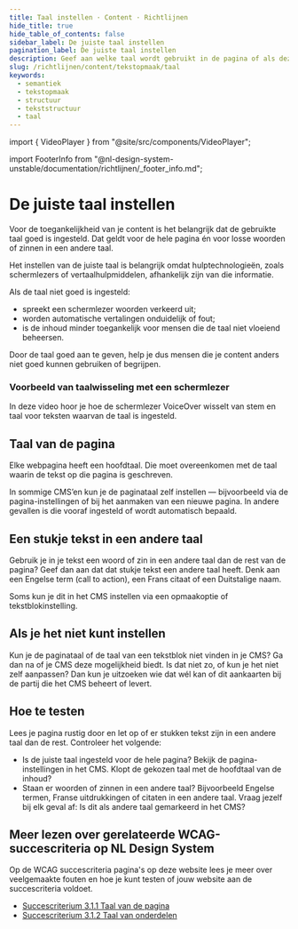 ```yaml
---
title: Taal instellen · Content · Richtlijnen
hide_title: true
hide_table_of_contents: false
sidebar_label: De juiste taal instellen
pagination_label: De juiste taal instellen
description: Geef aan welke taal wordt gebruikt in de pagina of als deze anders is voor een deel van de pagina.
slug: /richtlijnen/content/tekstopmaak/taal
keywords:
  - semantiek
  - tekstopmaak
  - structuur
  - tekststructuur
  - taal
---
```


<!-- @license CC0-1.0 -->

import { VideoPlayer } from "@site/src/components/VideoPlayer";

import FooterInfo from "@nl-design-system-unstable/documentation/richtlijnen/\_footer_info.md";

# De juiste taal instellen

Voor de toegankelijkheid van je content is het belangrijk dat de gebruikte taal goed is ingesteld. Dat geldt voor de hele pagina én voor losse woorden of zinnen in een andere taal.

Het instellen van de juiste taal is belangrijk omdat hulptechnologieën, zoals schermlezers of vertaalhulpmiddelen, afhankelijk zijn van die informatie.

Als de taal niet goed is ingesteld:

- spreekt een schermlezer woorden verkeerd uit;
- worden automatische vertalingen onduidelijk of fout;
- is de inhoud minder toegankelijk voor mensen die de taal niet vloeiend beheersen.

Door de taal goed aan te geven, help je dus mensen die je content anders niet goed kunnen gebruiken of begrijpen.

### Voorbeeld van taalwisseling met een schermlezer

In deze video hoor je hoe de schermlezer VoiceOver wisselt van stem en taal voor teksten waarvan de taal is ingesteld.

<VideoPlayer videoId="2UAjJ_5nxqw" />

## Taal van de pagina

Elke webpagina heeft een hoofdtaal. Die moet overeenkomen met de taal waarin de tekst op die pagina is geschreven.

In sommige CMS’en kun je de paginataal zelf instellen — bijvoorbeeld via de pagina-instellingen of bij het aanmaken van een nieuwe pagina. In andere gevallen is die vooraf ingesteld of wordt automatisch bepaald.

## Een stukje tekst in een andere taal

Gebruik je in je tekst een woord of zin in een andere taal dan de rest van de pagina? Geef dan aan dat dat stukje tekst een andere taal heeft. Denk aan een Engelse term (call to action), een Frans citaat of een Duitstalige naam.

Soms kun je dit in het CMS instellen via een opmaakoptie of tekstblokinstelling.

## Als je het niet kunt instellen

Kun je de paginataal of de taal van een tekstblok niet vinden in je CMS? Ga dan na of je CMS deze mogelijkheid biedt. Is dat niet zo, of kun je het niet zelf aanpassen? Dan kun je uitzoeken wie dat wél kan of dit aankaarten bij de partij die het CMS beheert of levert.

## Hoe te testen

Lees je pagina rustig door en let op of er stukken tekst zijn in een andere taal dan de rest. Controleer het volgende:

- Is de juiste taal ingesteld voor de hele pagina?
  Bekijk de pagina-instellingen in het CMS. Klopt de gekozen taal met de hoofdtaal van de inhoud?
- Staan er woorden of zinnen in een andere taal?
  Bijvoorbeeld Engelse termen, Franse uitdrukkingen of citaten in een andere taal. Vraag jezelf bij elk geval af:
  Is dit als andere taal gemarkeerd in het CMS?

## Meer lezen over gerelateerde WCAG-succescriteria op NL Design System

Op de WCAG succescriteria pagina's op deze website lees je meer over veelgemaakte fouten en hoe je kunt testen of jouw website aan de succescriteria voldoet.

- [Succescriterium 3.1.1 Taal van de pagina](/wcag/3.1.1)
- [Succescriterium 3.1.2 Taal van onderdelen](/wcag/3.1.2)

<FooterInfo />
